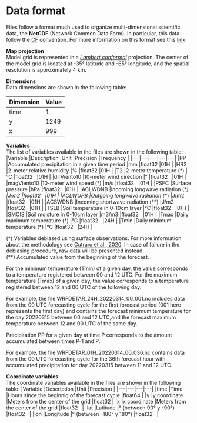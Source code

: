 # Data format

Files follow a format much used to organize multi-dimensional scientific data, the **NetCDF** (Network Common Data Form). In particular, this data follow the <a href="http://cfconventions.org/" target="_blank">CF</a> convention. For more information on this format see this <a href="https://docs.unidata.ucar.edu/netcdf-c/current/index.html" target="_blank">link</a>.

**Map projection** <br />
Model grid is represented in a <a href="https://www2.mmm.ucar.edu/wrf/users/docs/user_guide_V3/user_guide_V3.9/users_guide_chap3.html" target="_blank">*Lambert conformal*</a> projection. The center of the model grid is located at -35° latitude and -65° longitude, and the spatial resolution is approximately 4 km.

**Dimensions**<br />
Data dimensions are shown in the following table:

|Dimension   |Value   |
|---|---|
| time  |1   |
|y   |1249   |
|x   |999   |

**Variables**<br />
The list of variables available in the files are shown in the following table:
|Variable   |Description   |Unit   |Precision   |Frequency   |
|---|---|---|---|---|
|PP   |Accumulated precipitation in a given time period   |mm   |float32   |01H   |
|HR2   |2-meter relative humidity   |%   |float32   |01H   |
|T2   |2-meter temperature (\*)   |°C   |float32   |01H   |
|dirViento10   |10-meter wind direction    |°   |float32   |01H   |
|magViento10   |10-meter wind speed (\*)   |m/s   |float32   |01H   |
|PSFC   |Surface pressure   |hPa   |float32   |01H   |
|ACLWDNB   |Incoming longwave radiation (\**)   |J/m2   |float32   |01H   |
|ACLWUPB   |Outgoing longwave radiation (\**)   |J/m2   |float32   |01H   |
|ACSWDNB   |Incoming shortwave radiation (\**)   |J/m2   |float32   |01H   |
|TSLB   |Soil temperature in 0-10cm layer |°C   |float32   |01H   |
|SMOIS   |Soil moisture in 0-10cm layer |m3/m3   |float32   |01H   |
|Tmax   |Daily maximum temperature (\*)   |°C   |float32   |24H   |
|Tmin   |Daily minimum temperature (\*)   |°C   |float32   |24H   |

(\*) Variables debiased using surface observations. For more information about the methodology see <a href="http://repositorio.smn.gob.ar/handle/20.500.12160/1405" target="_blank">Cutraro et al., 2020</a>. In case of failure in the debiasing procedure, raw data will be presented instead.<br />
(\**) Accumulated value from the beginning of the forecast.

For the minimum temperature (Tmin) of a given day, the value corresponds to a temperature registered between 00 and 12 UTC. For the maximum temperature (Tmax) of a given day, the value corresponds to a temperature registered between 12 and 00 UTC of the following day.

For example, the file WRFDETAR_24H_20220314_00_001.nc includes data from the 00 UTC forecasting cycle for the first forecast period (001 here represents the first day) and contains the forecast minimum temperature for the day 20220315 between 00 and 12 UTC,and the forecast maximum temperature between 12 and 00 UTC of the same day.

Precipitation PP for a given day at time P corresponds to the amount accumulated between times P-1 and P. 

For example, the file WRFDETAR_01H_20220314_00_036.nc contains data from the 00 UTC forecasting cycle for the 36th forecast hour with accumulated precipitation for day 20220315 between 11 and 12 UTC.


**Coordinate variables**<br />
The coordinate variables available in the files are shown in the following table:
|Variable   |Description   |Unit   |Precision   |
|---|---|---|---|
|time   |Time   |Hours since the beginnig of the forecast cycle   |float64   |
|y   |y coordinate  |Meters from the center of the grid   |float32   |
|x   |x coordinate  |Meters from the center of the grid   |float32   |
|lat   |Latitude   |° (between 90° y -90°)   |float32   |
|lon   |Longitude   |° (between -180° y 180°)   |float32   |
